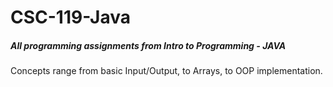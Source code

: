 # CSC-119-Java
##### All programming assignments from Intro to Programming - JAVA

Concepts range from basic Input/Output, to Arrays, to OOP implementation.
